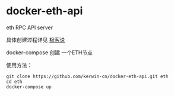 # docker-eth-api
eth RPC API server

具体创建过程详见 [极客说](https://geek.ink/ "极客说") 

docker-compose 创建 一个ETH节点 

使用方法：

    
    git clone https://github.com/kerwin-cn/docker-eth-api.git eth
    cd eth
    docker-compose up
    
    
